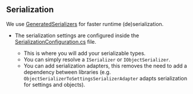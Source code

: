 ﻿## Serialization

We use [GeneratedSerializers](https://github.com/nventive/GeneratedSerializers) for faster runtime (de)serialization.

- The serialization settings are configured inside the [SerializationConfiguration.cs](../src/app/ApplicationTemplate.Shared/Configuration/SerializationConfiguration.cs) file.

  - This is where you will add your serializable types.
  - You can simply resolve a `ISerializer` or `IObjectSerializer`.
  - You can add serialization adapters, this removes the need to add a dependency between libraries (e.g. `ObjectSerializerToSettingsSerializerAdapter` adapts serialization for settings and objects).